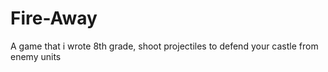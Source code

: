 Fire-Away
=========

A game that i wrote 8th grade, shoot projectiles to defend your castle from enemy units
